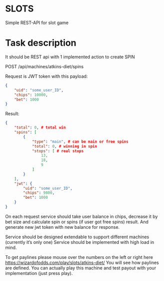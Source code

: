 # SLOTS
Simple REST-API for slot game

# Task description

It should be REST api with 1 implemented action to create SPIN

POST /api/machines/atkins-diet/spins

Request is JWT token with this payload:
```json
{
    "uid": "some_user_ID",
    "chips": 10000,
    "bet": 1000
}
```

Result:
```json
{
    "total": 0, # total win
    "spins": [
        {
            "type": "main", # can be main or free spins
            "total": 0, # winning in spin
            "stops": [ # real stops
                13,
                18,
                9
            ]
        }
    ],
    "jwt": {
        "uid": "some_user_ID",
        "chips": 9800,
        "bet": 1000
    }
}
```

On each request service should take user balance in chips, decrease it by bet size and calculate spin or spins (if user got free spins) result. And generate new jwt token with new balance for response.

Service should be designed extendable to support different machines (currently it’s only one)
Service should be implemented with high load in mind.

To get paylines please mouse over the numbers on the left or right here https://wizardofodds.com/play/slots/atkins-diet/  You will see how paylines are defined.
You can actually play this machine and test payout with your implementation (just press play).